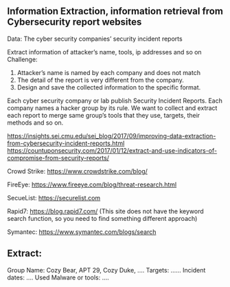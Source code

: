 ## Information Extraction, information retrieval from Cybersecurity report websites

Data: The cyber security companies’ security incident reports

Extract information of attacker’s name, tools, ip addresses and so on Challenge:
1. Attacker’s name is named by each company and does not match 
2. The detail of the report is very different from the company.
3. Design and save the collected information to the specific format.

Each cyber security company or lab publish Security Incident Reports. Each company names a hacker group by its rule.
We want to collect and extract each report to merge same group’s tools that they use, targets, their methods and so on.

https://insights.sei.cmu.edu/sei_blog/2017/09/improving-data-extraction-from-cybersecurity-incident-reports.html https://countuponsecurity.com/2017/01/12/extract-and-use-indicators-of-compromise-from-security-reports/

Crowd Strike: https://www.crowdstrike.com/blog/

FireEye: https://www.fireeye.com/blog/threat-research.html

SecueList: https://securelist.com

Rapid7: https://blog.rapid7.com/ (This site does not have the keyword search function, so you need to find something different approach)

Symantec: https://www.symantec.com/blogs/search

## Extract:
Group Name: Cozy Bear, APT 29, Cozy Duke, .... Targets: ......
Incident dates: ....
Used Malware or tools: ....
